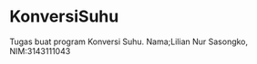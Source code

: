 KonversiSuhu
============

Tugas buat program Konversi Suhu. Nama;Lilian Nur Sasongko, NIM:3143111043
